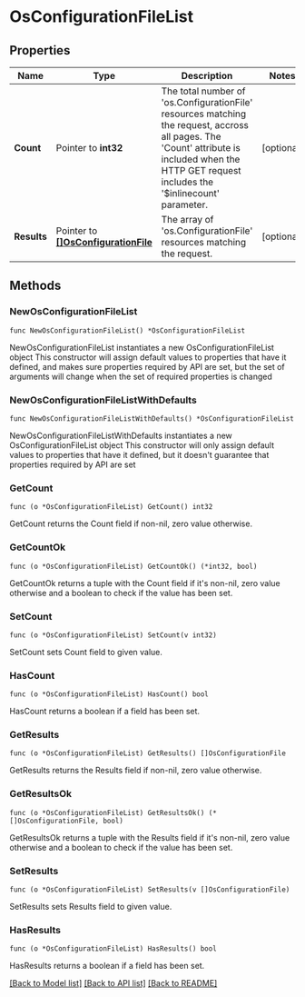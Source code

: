 # OsConfigurationFileList

## Properties

Name | Type | Description | Notes
------------ | ------------- | ------------- | -------------
**Count** | Pointer to **int32** | The total number of &#39;os.ConfigurationFile&#39; resources matching the request, accross all pages. The &#39;Count&#39; attribute is included when the HTTP GET request includes the &#39;$inlinecount&#39; parameter. | [optional] 
**Results** | Pointer to [**[]OsConfigurationFile**](os.ConfigurationFile.md) | The array of &#39;os.ConfigurationFile&#39; resources matching the request. | [optional] 

## Methods

### NewOsConfigurationFileList

`func NewOsConfigurationFileList() *OsConfigurationFileList`

NewOsConfigurationFileList instantiates a new OsConfigurationFileList object
This constructor will assign default values to properties that have it defined,
and makes sure properties required by API are set, but the set of arguments
will change when the set of required properties is changed

### NewOsConfigurationFileListWithDefaults

`func NewOsConfigurationFileListWithDefaults() *OsConfigurationFileList`

NewOsConfigurationFileListWithDefaults instantiates a new OsConfigurationFileList object
This constructor will only assign default values to properties that have it defined,
but it doesn't guarantee that properties required by API are set

### GetCount

`func (o *OsConfigurationFileList) GetCount() int32`

GetCount returns the Count field if non-nil, zero value otherwise.

### GetCountOk

`func (o *OsConfigurationFileList) GetCountOk() (*int32, bool)`

GetCountOk returns a tuple with the Count field if it's non-nil, zero value otherwise
and a boolean to check if the value has been set.

### SetCount

`func (o *OsConfigurationFileList) SetCount(v int32)`

SetCount sets Count field to given value.

### HasCount

`func (o *OsConfigurationFileList) HasCount() bool`

HasCount returns a boolean if a field has been set.

### GetResults

`func (o *OsConfigurationFileList) GetResults() []OsConfigurationFile`

GetResults returns the Results field if non-nil, zero value otherwise.

### GetResultsOk

`func (o *OsConfigurationFileList) GetResultsOk() (*[]OsConfigurationFile, bool)`

GetResultsOk returns a tuple with the Results field if it's non-nil, zero value otherwise
and a boolean to check if the value has been set.

### SetResults

`func (o *OsConfigurationFileList) SetResults(v []OsConfigurationFile)`

SetResults sets Results field to given value.

### HasResults

`func (o *OsConfigurationFileList) HasResults() bool`

HasResults returns a boolean if a field has been set.


[[Back to Model list]](../README.md#documentation-for-models) [[Back to API list]](../README.md#documentation-for-api-endpoints) [[Back to README]](../README.md)


